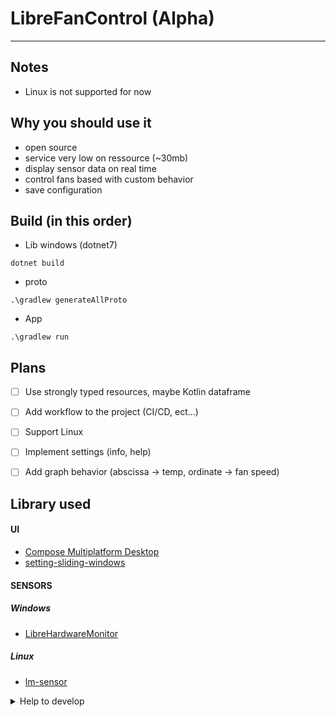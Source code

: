 # LibreFanControl (Alpha)




------

## Notes
- Linux is not supported for now

## Why you should use it
- open source
- service very low on ressource (~30mb)
- display sensor data on real time
- control fans based with custom behavior
- save configuration



## Build (in this order)
- Lib windows (dotnet7)
```
dotnet build
```
- proto
```
.\gradlew generateAllProto
```
- App
```
.\gradlew run 
```

## Plans

- [ ] Use strongly typed resources, maybe Kotlin dataframe
- [ ] Add workflow to the project (CI/CD, ect...)
- [ ] Support Linux
- [ ] Implement settings (info, help)
- [ ] Add graph behavior (abscissa -> temp, ordinate -> fan speed)


## Library used

#### UI
- [Compose Multiplatform Desktop](https://www.jetbrains.com/lp/compose-mpp/)
- [setting-sliding-windows](https://github.com/wiiznokes/setting-sliding-windows)
#### SENSORS
##### Windows
- [LibreHardwareMonitor](https://github.com/LibreHardwareMonitor/LibreHardwareMonitor)
##### Linux
- [lm-sensor](https://github.com/lm-sensors/lm-sensors)

  
<details>
<summary>Help to develop</summary>
<br/>
  
> LibreHardwareMonitor [implementation](https://github.com/lich426/FanCtrl) in C#

> Github of [compose-desktop](https://github.com/JetBrains/compose-jb)

</details>

